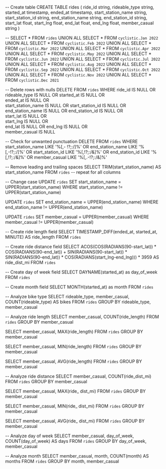 -- Create table
CREATE TABLE rides (
    ride_id string,
    rideable_type string,
    started_at timestamp,
    ended_at timestamp,
    start_station_name string,
    start_station_id string,
    end_station_name string,
    end_station_id string,
    start_lat float,
    start_lng float,
    end_lat float,
    end_lng float,
    member_casual string
)

--
SELECT * FROM `rides`
UNION ALL
SELECT * FROM `cyclistic.Jan 2022`
UNION ALL
SELECT * FROM `cyclistic.Feb 2022`
UNION ALL
SELECT * FROM `cyclistic.Mar 2022`
UNION ALL
SELECT * FROM `cyclistic.Apr 2022`
UNION ALL
SELECT * FROM `cyclistic.May 2022`
UNION ALL
SELECT * FROM `cyclistic.Jun 2022`
UNION ALL
SELECT * FROM `cyclistic.Jul 2022`
UNION ALL
SELECT * FROM `cyclistic.Aug 2022`
UNION ALL
SELECT * FROM `cyclistic.Sep 2022`
UNION ALL
SELECT * FROM `cyclistic.Oct 2022`
UNION ALL
SELECT * FROM `cyclistic.Nov 2022`
UNION ALL
SELECT * FROM `cyclistic.Dec 2021`

-- Delete rows with nulls
DELETE
  FROM `rides` 
  WHERE 
    ride_id IS NULL OR 
    rideable_type IS NULL OR
    started_at IS NULL OR    
    ended_at IS NULL OR      
    start_station_name IS NULL OR
    start_station_id IS NULL OR
    end_station_name IS NULL OR
    end_station_id IS NULL OR    
    start_lat IS NULL OR        
    start_lng IS NULL OR        
    end_lat IS NULL OR
    end_lng IS NULL OR        
    member_casual IS NULL

-- Check for unwanted punctuation
DELETE
 FROM `rides`
 WHERE start_station_name LIKE '%[,- !?;:/]%' OR end_station_name LIKE '%[,-!?;:/]%' 
    OR start_station_id LIKE '%[,!?;:/&]%' OR end_station_id LIKE '%[,!?;:/&]%'
    OR member_casual LIKE '%[,.-!?;:/&]%'    

-- Remove leading and trailing spaces
SELECT TRIM(start_station_name) AS start_station_name
FROM `rides`
-- repeat for all columns

-- Change case
UPDATE `rides` 
SET start_station_name = UPPER(start_station_name)
WHERE start_station_name != UPPER(start_station_name)

UPDATE `rides` 
SET end_station_name = UPPER(end_station_name)
WHERE end_station_name != UPPER(end_station_name)

UPDATE `rides` 
SET member_casual = UPPER(member_casual)
WHERE member_casual != UPPER(member_casual)

-- Create ride length field
SELECT
  TIMESTAMP_DIFF(ended_at, started_at, MINUTE) AS ride_length
  FROM `rides`

-- Create ride distance field
SELECT
    ACOS(COS(RADIANS(90-start_lat)) * COS(RADIANS(90-end_lat)) + SIN(RADIANS(90-start_lat)) *         SIN(RADIANS(90-end_lat)) * COS(RADIANS(start_lng-end_lng))) * 3959
    AS ride_dist_mi 
  FROM `rides`

-- Create day of week field
SELECT
  DAYNAME(started_at) as day_of_week
  FROM `rides`

-- Create month field
SELECT
  MONTH(started_at) as month
  FROM `rides`

-- Analyze bike type
SELECT
  rideable_type,
  member_casual,
  COUNT(rideable_type) AS bikes
  FROM `rides`
  GROUP BY rideable_type, member_casual

-- Analyze ride length
SELECT 
  member_casual,
  COUNT(ride_length)
  FROM `rides`
  GROUP BY member_casual

SELECT 
  member_casual,
  MAX(ride_length)
  FROM `rides`
  GROUP BY member_casual

SELECT 
  member_casual,
  MIN(ride_length)
  FROM `rides`
  GROUP BY member_casual

SELECT 
  member_casual,
  AVG(ride_length)
  FROM `rides`
  GROUP BY member_casual

-- Analyze ride distance
SELECT 
  member_casual,
  COUNT(ride_dist_mi)
  FROM `rides`
  GROUP BY member_casual

SELECT 
  member_casual,
  MAX(ride_ dist_mi)
  FROM `rides`
  GROUP BY member_casual

SELECT 
  member_casual,
  MIN(ride_ dist_mi)
  FROM `rides`
  GROUP BY member_casual

SELECT 
  member_casual,
  AVG(ride_ dist_mi)
  FROM `rides`
  GROUP BY member_casual

-- Analyze day of week
SELECT
  member_casual,
  day_of_week,
  COUNT(day_of_week) AS days
  FROM `rides`
  GROUP BY day_of_week, member_casual
 
-- Analyze month
SELECT
  member_casual,
  month,
  COUNT(month) AS months
  FROM `rides`
  GROUP BY month, member_casual

